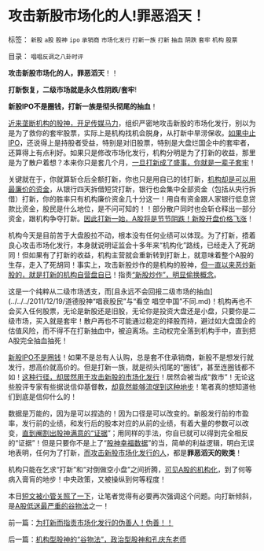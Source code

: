 # 攻击新股市场化的人!罪恶滔天！

标签： `新股` `a股` `股神` `ipo` `承销商` `市场化发行` `打新一族` `打新` `抽血` `阴跌` `套牢` `机构` `股票` 

目录： `唱唱反调之八卦时评`

**攻击新股市场化的人，罪恶滔天**！！

**打新恢复，二级市场就是永久性阴跌/套牢**!

**新股IPO不是圈钱，打新一族是彻头彻尾的抽血**！

[近来垄断机构的股神，开足传媒马力](../../../2011/12/16/废除股市“谷物法”，A股将有一波大牛市.md)，组织严密地攻击新股的市场化发行，别以为是为了救你的套牢股票，实际上是机构找机会脱身，从打新中旱涝保收。[如果中止IPO](../../../2011/1/6/新价大量高价IPO不是大盘股低迷的原因.md)，还说得上是持股者受益，特别是对旧股票，特别是大盘烂国企中的套牢者，还算得上有点利好。如果只是修改市场化发行，机构分明是为了打新的收益，那里是为了散户着想？本来你只是套几个月，[一旦打新成了盛事，你就是一辈子套牢](../../../2009/4/6/“市场不理性”道德借口操纵利益剥夺和财富转移.md)！

关键就在于，你就算斩仓后全额打新，你也只是用自已的钱打新，[机构却是可以用最廉价的资金](../../../2012/1/9/股神秘笈“廉价资金就是生命”.md)，从银行四天拆借短贷打新，银行也会集中全部资金（包括从央行拆借）打新，你的胜率只有机构廉价资金几十分这一！用自有资金跟人家银行低息贷款比资金，股民是什么地位，是不问可知的！！部分散户同时也会斩仓释出一部分资金，跟机构争夺打新。[因此打新一始，A股将是节节阴跌！新股开盘价格飞涨](../../../2010/10/26/新价市场价发行二级市场反而便宜了.md)！

机构今天是目前苦于大盘股拉不动，根本没有任何业绩可以体现。为了打新，捂着良心攻击市场化发行，本身就说明证监会十多年来“机构化”路线，已经走入了死胡同！但如果有了打新的收益，机构主营就会重新转到打新上，就意味着整个A股的生存，走入了死胡同！事实上，攻击新股炒作的是机构的股神，[但一直以来恶炒新股的，就是打新的机构自营盘自已](../../../2009/12/25/打新的就是炒新的就是骂市场的.md)！指责[“新股炒作”，明显偷换概念](../../../2007/8/29/牛市散户炒新一族没有明天.md)。

这是一个纯粹从二级市场透支，而[且永远不会回报二级市场的抽血](../../../2011/12/19/道德股神“唱衰股民”与“看空 唱空中国”不同.md)！机构再也不会买入任何股票，无论是新股还是旧股，无论你是投资大盘还是小盘，只要你是二级市场，买入就是套牢！散户再也不可能通过稳定的择股而持，避过如大盘国企的估值风险，而不得不在打新抽血中，被迫离场。主动权完全落到机构手中，直到把A股完全抽血抽死！

[新股IPO不是圈钱](../../../2011/10/13/熊市的IPO不是圈钱，坚持新股市场化发行才有牛市.md)！如果不是总有人认购，总是套不住承销商，新股不是想发行就发行，想高价就高价的。但是打新一族，就是彻头彻尾的“圈钱”，甚至连圈钱都不如！[这种行径，却居然用于攻击新股的市场化发行](../../../2011/7/8/股神骂新股，发行管制的腐败；.md)！居然会被当成“救市”！无论这些股评专家有些据说信仰基督教，[却竟然能够流氓到这种地步](../../../2011/5/20/股神专家们骂市场需要点逻辑.md)！笔者真的想知道他们到底是信仰什么的！

数据是万能的，因为是可以捏造的！因为口径是可以改变的。新股发行前的市盈率，发行前的业绩，和发行后的股本对应的从前的业绩，有着大量的参数可以改变，[直到阉割出股神满意的“证据](../../../2009/7/10/三脚猫真理艺术.md)”；用同样的手法，你自已就可以得到完全相反的“证据”！但是只要你不是上了“[股神幸福数据](../../../2011/12/30/公有制数字追求面子，民主数字臭扁领导.md)”的当，简单的利益逻辑，明白无误地表明，任何为了打新，[而攻击新股市场化发行的人](../../../2011/3/1/新股发行改革后空前便宜！.md)，都是**罪恶滔天的败类**！

机构只能在乞求“打新”和“对倒做空小盘”之间折腾，[可见A股的机构化](../../../2011/6/2/A股机构化造就不理性的暴涨暴跌.md)，到了何等病入膏肓的地步！中央政策，又被操纵到何等程度！

本日[短文被小管关照了一下](../../../2012/1/9/为打新而指责市场化发行的伪善人！伪善！！.md)，让笔者觉得有必要再次强调这个问题。向打新倾斜，是[A股低迷最严重的谷物法](../../../2012/1/6/经济学者为什么不敢研究股市中的“谷物法”？.md)之一！

前一篇：[为打新而指责市场化发行的伪善人！伪善！！](../../../2012/1/9/为打新而指责市场化发行的伪善人！伪善！！.md)

后一篇：[机构型股神的“谷物法”，政治型股神和孔庆东老师](../../../2012/1/10/机构型股神的“谷物法”，政治型股神和孔庆东老师.md)